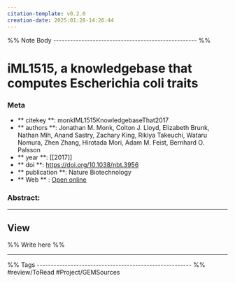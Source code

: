 ```yaml
---
citation-template: v0.2.0
creation-date: 2025:01:28-14:26:44
---
```


%% Note Body --------------------------------------------------- %%
# iML1515, a knowledgebase that computes Escherichia coli traits

### Meta
- ** citekey **: monkIML1515KnowledgebaseThat2017
- ** authors **: Jonathan M. Monk, Colton J. Lloyd, Elizabeth Brunk, Nathan Mih, Anand Sastry, Zachary King, Rikiya Takeuchi, Wataru Nomura, Zhen Zhang, Hirotada Mori, Adam M. Feist, Bernhard O. Palsson
- ** year **: [[2017]]
- ** doi **: https://doi.org/10.1038/nbt.3956
- ** publication **: Nature Biotechnology
- ** Web ** : [Open online]()


### Abstract:


___

## View

%% Write here %%





___
%% Tags  ------------------------------------------------------- %%
#review/ToRead
#Project/GEMSources 